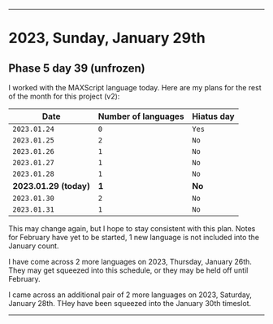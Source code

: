 
***

# 2023, Sunday, January 29th

## Phase 5 day 39 (unfrozen)

I worked with the MAXScript language today. Here are my plans for the rest of the month for this project (v2):

| Date | Number of languages | Hiatus day |
|---|---|---|
| `2023.01.24` | `0` | `Yes` |
| `2023.01.25` | `2` | `No` |
| `2023.01.26` | `1` | `No` |
| `2023.01.27` | `1` | `No` |
| `2023.01.28` | `1` | `No` |
| **2023.01.29 (today)** | **1** | **No** |
| `2023.01.30` | `2` | `No` |
| `2023.01.31` | `1` | `No` |

This may change again, but I hope to stay consistent with this plan. Notes for February have yet to be started, 1 new language is not included into the January count.

I have come across 2 more languages on 2023, Thursday, January 26th. They may get squeezed into this schedule, or they may be held off until February.

I came across an additional pair of 2 more languages on 2023, Saturday, January 28th. THey have been squeezed into the January 30th timeslot.

<!-- Today wasn't planned to be a development day for new repositories. I am taking a temporary break from it to work on other projects. If I can gather more languages, I might start phase 4 (2022) earlier. <!-- Work is being done to get the [`Learn`](https://github.com/seanpm2001/Learn/) repository back up to date, as I couldn't keep up in the last 3 days of phase 3 of 2022. The current phase finished yesterday (2022, Tuesday, November 29th) new repositories are expected to start being created at an unknown time in 2022 December. !--> 

<!-- This is the end of phase 4 (2022) of the acceleration project for `seanpm2001/Learn`. !-->

***
